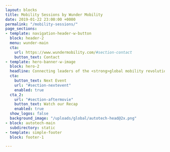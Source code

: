 ```yaml
---
layout: blocks
title: Mobility Sessions by Wunder Mobility
date: 2019-01-22 23:00:00 +0000
permalink: "/mobility-sessions/"
page_sections:
- template: navigation-header-w-button
  block: header-2
  menu: wunder-main
  cta:
    url: https://www.wundermobility.com/#section-contact
    button_text: Contact
- template: hero-banner-w-image
  block: hero-2
  headline: Connecting leaders of the <strong>global mobility revolution</strong>
  cta:
    button_text: Next Event
    url: "#section-nextevent"
    enabled: true
  cta_2:
    url: "#section-aftermovie"
    button_text: Watch our Recap
    enabled: true
  show_logos: false
  background_image: "/uploads/global/autotech-head@2x.png"
- block: autotech-main
  subdirectory: static
- template: simple-footer
  block: footer-1

---
```

